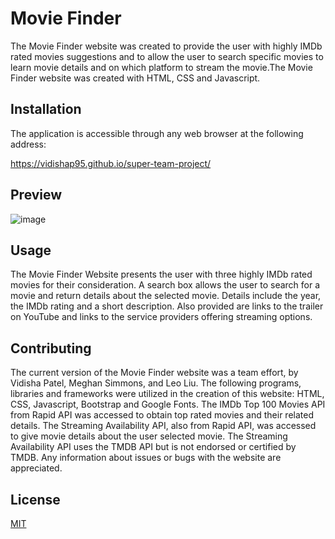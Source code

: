 # Movie Finder

The Movie Finder website was created to provide the user with highly IMDb rated movies suggestions and to allow the user to search specific movies to learn movie details and on which platform to stream the movie.The Movie Finder website was created with HTML, CSS and Javascript. 


## Installation

The application is accessible through any web browser at the following address:

https://vidishap95.github.io/super-team-project/

## Preview

![image](https://user-images.githubusercontent.com/125929076/233496416-8b5e4a43-94d9-4fd1-a446-4283f70dd9b8.png)


## Usage

The Movie Finder Website presents the user with three highly IMDb rated movies for their consideration. A search box allows the user to search for a movie and return details about the selected movie. Details include  the year, the IMDb rating and a short description. Also provided are links to the trailer on YouTube and links to the service providers offering streaming options. 


## Contributing

The current version of the Movie Finder website was a team effort, by Vidisha Patel, Meghan Simmons, and Leo Liu. The following programs, libraries and frameworks were utilized in the creation of this website: HTML, CSS, Javascript, Bootstrap and Google Fonts. The IMDb Top 100 Movies API from Rapid API was accessed to obtain top rated movies and their related details. The Streaming Availability API, also from Rapid API, was accessed to give movie details about the user selected movie. The Streaming Availability API uses the TMDB API but is not endorsed or certified by TMDB. Any information about issues or bugs with the website are appreciated. 


## License

[MIT](https://choosealicense.com/licenses/mit/)

